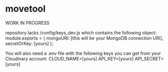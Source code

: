 # movetool

WORK IN PROGRESS

repository lacks /config/keys_dev.js which contains the following object:
module.exports = {
mongoURI: [this will be your MongoDB connection URI],
secretOrKey: [yours]
};

You will also need a .env file with the following keys you can get from your Cloudinary account:
CLOUD_NAME=[yours]
API_KEY=[yours]
API_SECRET=[yours]
